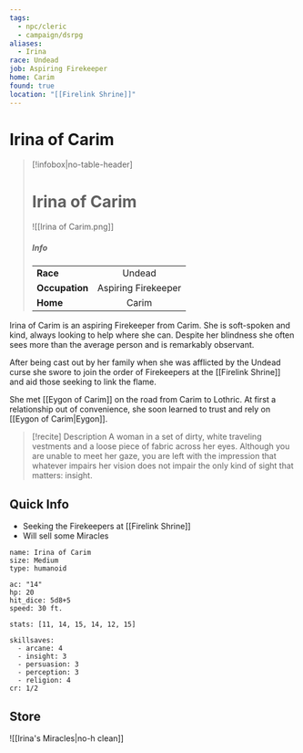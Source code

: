 ```yaml
---
tags:
  - npc/cleric
  - campaign/dsrpg
aliases:
  - Irina
race: Undead
job: Aspiring Firekeeper
home: Carim
found: true
location: "[[Firelink Shrine]]"
---
```


# Irina of Carim

> [!infobox|no-table-header]
> 
> # Irina of Carim
> 
> ![[Irina of Carim.png]]
> 
> ##### Info
> | | |
> | :-- | :--:|
> | **Race** | Undead |
> | **Occupation** |  Aspiring Firekeeper |
> | **Home** | Carim |

Irina of Carim is an aspiring Firekeeper from Carim. She is soft-spoken and kind, always looking to help where she can. Despite her blindness she often sees more than the average person and is remarkably observant.

After being cast out by her family when she was afflicted by the Undead curse she swore to join the order of Firekeepers at the [[Firelink Shrine]] and aid those seeking to link the flame.

She met [[Eygon of Carim]] on the road from Carim to Lothric. At first a relationship out of convenience, she soon learned to trust and rely on [[Eygon of Carim|Eygon]].

> [!recite] Description
> A woman in a set of dirty, white traveling vestments and a loose piece of fabric across her eyes. Although you are unable to meet her gaze, you are left with the impression that whatever impairs her vision does not impair the only kind of sight that matters: insight.

## Quick Info
- Seeking the Firekeepers at [[Firelink Shrine]]
- Will sell some Miracles

```statblock
name: Irina of Carim
size: Medium
type: humanoid

ac: "14"
hp: 20
hit_dice: 5d8+5
speed: 30 ft.

stats: [11, 14, 15, 14, 12, 15]

skillsaves:
  - arcane: 4
  - insight: 3
  - persuasion: 3
  - perception: 3
  - religion: 4
cr: 1/2    
```

## Store

![[Irina's Miracles|no-h clean]]